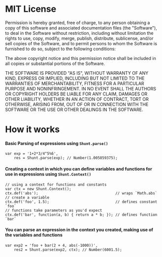 # MIT License

Permission is hereby granted, free of charge, to any person obtaining a copy of this software and associated documentation files (the "Software"), to deal in the Software without restriction, including without limitation the rights to use, copy, modify, merge, publish, distribute, sublicense, and/or sell copies of the Software, and to permit persons to whom the Software is furnished to do so, subject to the following conditions:

The above copyright notice and this permission notice shall be included in all copies or substantial portions of the Software.

THE SOFTWARE IS PROVIDED "AS IS", WITHOUT WARRANTY OF ANY KIND, EXPRESS OR IMPLIED, INCLUDING BUT NOT LIMITED TO THE WARRANTIES OF MERCHANTABILITY, FITNESS FOR A PARTICULAR PURPOSE AND NONINFRINGEMENT. IN NO EVENT SHALL THE AUTHORS OR COPYRIGHT HOLDERS BE LIABLE FOR ANY CLAIM, DAMAGES OR OTHER LIABILITY, WHETHER IN AN ACTION OF CONTRACT, TORT OR OTHERWISE, ARISING FROM, OUT OF OR IN CONNECTION WITH THE SOFTWARE OR THE USE OR OTHER DEALINGS IN THE SOFTWARE.

# How it works

#### Basic Parsing of expressions using `Shunt.parse()`

    var exp = '1+2*3/4^5%6',
        res = Shunt.parse(exp); // Number(1.005859375);

#### Creating a context in which you can define variables and functions for use in expressions using `Shunt.Context()`

    // using a context for functions and constants
    var ctx = new Shunt.Context();
    ctx.def('abs');                                   // wraps `Math.abs`
    // create a variable
    ctx.def('foo', 1.5);                              // defines constant `foo`
    // functions take parameters as you'd expect
    ctx.def('bar', function(a, b) { return a * b; }); // defines function `bar`

#### You can parse an expression in the context you created, making use of the variables and functions

    var exp2 = 'foo + bar(2 + 4, abs(-1000))',
        res2 = Shunt.parse(exp2, ctx); // Number(6001.5);
